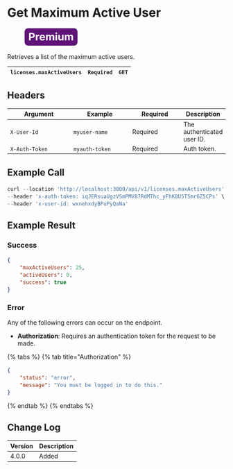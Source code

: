 # Get Maximum Active User

<figure><img src="../../../../../../.gitbook/assets/Premium.svg" alt=""><figcaption></figcaption></figure>

Retrieves a list of the maximum active users.

| `licenses.maxActiveUsers` | `Required` | `GET` |
| ------------------------- | ---------- | ----- |

## Headers

<table><thead><tr><th width="179">Argument</th><th width="169">Example</th><th width="136">Required</th><th>Description</th></tr></thead><tbody><tr><td><code>X-User-Id</code></td><td><code>myuser-name</code></td><td>Required</td><td>The authenticated  user ID.</td></tr><tr><td><code>X-Auth-Token</code></td><td><code>myauth-token</code></td><td>Required</td><td>Auth token.</td></tr></tbody></table>

## Example Call

```javascript
curl --location 'http://localhost:3000/api/v1/licenses.maxActiveUsers' \
--header 'x-auth-token: iqJERsuaUgzVSmPMV87RdMThc_yFhK8U5T5mr6Z5CPs' \
--header 'x-user-id: wxnehxdyBPuPyQaNa'
```

## Example Result

### Success

```json
{
    "maxActiveUsers": 25,
    "activeUsers": 0,
    "success": true
}
```

### Error

Any of the following errors can occur on the endpoint.

* **Authorization**: Requires an authentication token for the request to be made.

{% tabs %}
{% tab title="Authorization" %}
```json
{
    "status": "error",
    "message": "You must be logged in to do this."
}
```
{% endtab %}
{% endtabs %}

## Change Log

| Version | Description |
| ------- | ----------- |
| 4.0.0   | Added       |
